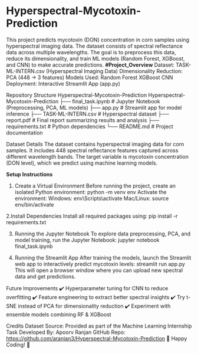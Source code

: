 # Hyperspectral-Mycotoxin-Prediction
This project predicts mycotoxin (DON) concentration in corn samples using hyperspectral imaging data. The dataset consists of spectral reflectance data across multiple wavelengths. The goal is to preprocess this data, reduce its dimensionality, and train ML models (Random Forest, XGBoost, and CNN) to make accurate predictions.
**#Project_Overview**
Dataset: TASK-ML-INTERN.csv (Hyperspectral Imaging Data)
Dimensionality Reduction: PCA (448 → 3 features)
Models Used:
Random Forest
XGBoost
CNN
Deployment: Interactive Streamlit App (app.py)

Repository Structure
Hyperspectral-Mycotoxin-Prediction
Hyperspectral-Mycotoxin-Prediction
├── final_task.ipynb    # Jupyter Notebook (Preprocessing, PCA, ML models)
├── app.py              # Streamlit app for model inference
├── TASK-ML-INTERN.csv  # Hyperspectral dataset
├── report.pdf          # Final report summarizing results and analysis
├── requirements.txt    # Python dependencies
└── README.md           # Project documentation

 Dataset Details
The dataset contains hyperspectral imaging data for corn samples. It includes 448 spectral reflectance features captured across different wavelength bands. The target variable is mycotoxin concentration (DON level), which we predict using machine learning models.

**Setup Instructions**
1. Create a Virtual Environment
Before running the project, create an isolated Python environment:
python -m venv env
Activate the environment:
Windows:
env\Scripts\activate
Mac/Linux:
source env/bin/activate

2.Install Dependencies
Install all required packages using:
  pip install -r requirements.txt
 
3. Running the Jupyter Notebook
To explore data preprocessing, PCA, and model training, run the Jupyter Notebook:
jupyter notebook final_task.ipynb

5. Running the Streamlit App
After training the models, launch the Streamlit web app to interactively predict mycotoxin levels:
streamlit run app.py
This will open a browser window where you can upload new spectral data and get predictions.


Future Improvements
✔️ Hyperparameter tuning for CNN to reduce overfitting
✔️ Feature engineering to extract better spectral insights
✔️ Try t-SNE instead of PCA for dimensionality reduction
✔️ Experiment with ensemble models combining RF & XGBoost

 Credits
Dataset Source: Provided as part of the Machine Learning Internship Task
Developed By: Apoorv Ranjan
GitHub Repo: https://github.com/aranjan3/Hyperspectral-Mycotoxin-Prediction
🚀 Happy Coding! 🎯





